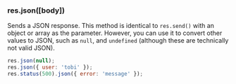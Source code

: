 <h3 id='res.json'>res.json([body])</h3>

Sends a JSON response. This method is identical to `res.send()` with an object or array as the parameter.
However, you can use it to convert other values to JSON, such as `null`, and `undefined` 
(although these are technically not valid JSON).

```js
res.json(null);
res.json({ user: 'tobi' });
res.status(500).json({ error: 'message' });
```
